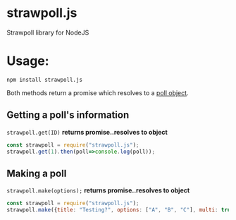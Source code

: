 # strawpoll.js
Strawpoll library for NodeJS



Usage:
======

`npm install strawpoll.js`


Both methods return a promise which resolves to a [poll object](https://github.com/strawpoll/strawpoll/wiki/API).


Getting a poll's information
------
`strawpoll.get(ID)` **returns promise..resolves to object**
```js
const strawpoll = require("strawpoll.js");
strawpoll.get(1).then(poll=>console.log(poll));
```

Making a poll
------
`strawpoll.make(options);` **returns promise..resolves to object**
```js
const strawpoll = require("strawpoll.js");
strawpoll.make({title: "Testing?", options: ["A", "B", "C"], multi: true, dupcheck: "normal", captcha: true}).then(poll=>console.log(poll));
```
